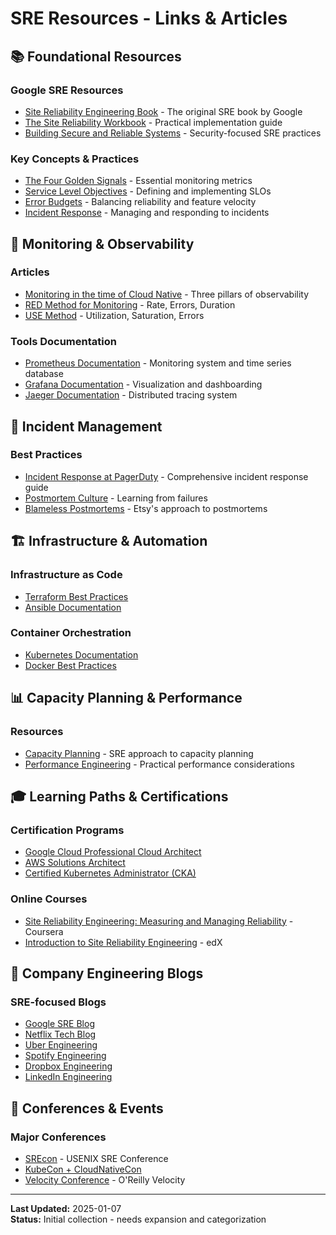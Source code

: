# SRE Resources - Links & Articles

## 📚 Foundational Resources

### Google SRE Resources
- [Site Reliability Engineering Book](https://sre.google/sre-book/) - The original SRE book by Google
- [The Site Reliability Workbook](https://sre.google/workbook/) - Practical implementation guide
- [Building Secure and Reliable Systems](https://sre.google/static/pdf/building_secure_and_reliable_systems.pdf) - Security-focused SRE practices

### Key Concepts & Practices
- [The Four Golden Signals](https://sre.google/sre-book/monitoring-distributed-systems/) - Essential monitoring metrics
- [Service Level Objectives](https://sre.google/sre-book/service-level-objectives/) - Defining and implementing SLOs
- [Error Budgets](https://sre.google/sre-book/embracing-risk/) - Balancing reliability and feature velocity
- [Incident Response](https://sre.google/sre-book/emergency-response/) - Managing and responding to incidents

## 🔧 Monitoring & Observability

### Articles
- [Monitoring in the time of Cloud Native](https://peter.bourgon.org/blog/2017/02/21/metrics-tracing-and-logging.html) - Three pillars of observability
- [RED Method for Monitoring](https://www.weave.works/blog/the-red-method-key-metrics-for-microservices-architecture/) - Rate, Errors, Duration
- [USE Method](http://www.brendangregg.com/usemethod.html) - Utilization, Saturation, Errors

### Tools Documentation
- [Prometheus Documentation](https://prometheus.io/docs/) - Monitoring system and time series database
- [Grafana Documentation](https://grafana.com/docs/) - Visualization and dashboarding
- [Jaeger Documentation](https://www.jaegertracing.io/docs/) - Distributed tracing system

## 🚨 Incident Management

### Best Practices
- [Incident Response at PagerDuty](https://response.pagerduty.com/) - Comprehensive incident response guide
- [Postmortem Culture](https://sre.google/sre-book/postmortem-culture-learning-from-failure/) - Learning from failures
- [Blameless Postmortems](https://codeascraft.com/2012/05/22/blameless-postmortems/) - Etsy's approach to postmortems

## 🏗️ Infrastructure & Automation

### Infrastructure as Code
- [Terraform Best Practices](https://www.terraform.io/docs/cloud/guides/recommended-practices/index.html)
- [Ansible Documentation](https://docs.ansible.com/)

### Container Orchestration
- [Kubernetes Documentation](https://kubernetes.io/docs/)
- [Docker Best Practices](https://docs.docker.com/develop/dev-best-practices/)

## 📊 Capacity Planning & Performance

### Resources
- [Capacity Planning](https://sre.google/sre-book/software-engineering-in-sre/) - SRE approach to capacity planning
- [Performance Engineering](https://sre.google/sre-book/practical-alerting/) - Practical performance considerations

## 🎓 Learning Paths & Certifications

### Certification Programs
- [Google Cloud Professional Cloud Architect](https://cloud.google.com/certification/cloud-architect)
- [AWS Solutions Architect](https://aws.amazon.com/certification/certified-solutions-architect-associate/)
- [Certified Kubernetes Administrator (CKA)](https://www.cncf.io/certification/cka/)

### Online Courses
- [Site Reliability Engineering: Measuring and Managing Reliability](https://www.coursera.org/learn/site-reliability-engineering-slos) - Coursera
- [Introduction to Site Reliability Engineering](https://www.edx.org/course/introduction-to-site-reliability-engineering-sre) - edX

## 🏢 Company Engineering Blogs

### SRE-focused Blogs
- [Google SRE Blog](https://sre.google/blog/)
- [Netflix Tech Blog](https://netflixtechblog.com/)
- [Uber Engineering](https://eng.uber.com/)
- [Spotify Engineering](https://engineering.atspotify.com/)
- [Dropbox Engineering](https://dropbox.tech/)
- [LinkedIn Engineering](https://engineering.linkedin.com/)

## 📅 Conferences & Events

### Major Conferences
- [SREcon](https://www.usenix.org/conferences/srecon) - USENIX SRE Conference
- [KubeCon + CloudNativeCon](https://events.linuxfoundation.org/kubecon-cloudnativecon-north-america/)
- [Velocity Conference](https://conferences.oreilly.com/velocity) - O'Reilly Velocity

---
**Last Updated:** 2025-01-07  
**Status:** Initial collection - needs expansion and categorization
